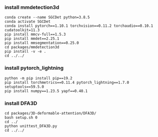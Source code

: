 ### install mmdetection3d
```shell
conda create --name SGCDet python=3.8.5
conda activate SGCDet
conda install pytorch==1.10.1 torchvision==0.11.2 torchaudio==0.10.1 cudatoolkit=11.3
pip install mmcv-full==1.5.3
pip install mmdet==2.25.1
pip install mmsegmentation==0.25.0
cd packages/mmdetection3d
pip install -v -e .
cd ../../
```

### install pytorch_lightning
```shell
python -m pip install pip==19.2
pip install torchmetrics==0.11.4 pytorch_lightning==1.7.0 setuptools==59.5.0
pip install numpy==1.23.5 yapf==0.40.1
```

### install DFA3D
```shell
cd packages/3D-deformable-attention/DFA3D/
bash setup.sh 0
cd ../
python unittest_DFA3D.py
cd ../../
```
